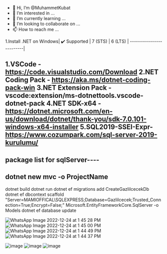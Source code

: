 - 👋 Hi, I’m @MuhammetKubat
- 👀 I’m interested in ...
- 🌱 I’m currently learning ...
- 💞️ I’m looking to collaborate on ...
- 📫 How to reach me ...


1.Install .NET on Windows|
	✔️ Supported	 |
          7 (STS)	 |
          6 (LTS)	 |
-------------------------|

1.VSCode - https://code.visualstudio.com/Download
2.NET Coding Pack - https://aka.ms/dotnet-coding-pack-win
3.NET Extension Pack - vscode:extension/ms-dotnettools.vscode-dotnet-pack
4.NET SDK-x64 - https://dotnet.microsoft.com/en-us/download/dotnet/thank-you/sdk-7.0.101-windows-x64-installer
5.SQL2019-SSEI-Expr-https://www.cozumpark.com/sql-server-2019-kurulumu/
-----------------------------------------------------------------------------------
package list for sqlServer----
    <PackageReference Include="Microsoft.EntityFrameworkCore" Version="6.0.2" />
    <PackageReference Include="Microsoft.EntityFrameworkCore.SqlServer" Version="6.0.2" />
    <PackageReference Include="Microsoft.EntityFrameworkCore.Tools" Version="6.0.2">
    <PackageReference Include="Microsoft.VisualStudio.Web.CodeGeneration.Design" Version="6.0.2" />
-------------------------------------------------------------------------------------
 dotnet new mvc -o ProjectName 
----------------------------------------------------------------------------------- 
 dotnet build 
 dotnet run 
 dotnet ef migrations add CreateGazliIcecekDb
 dotnet ef dbcontext scaffold "Server=MAMIOFFICAL\SQLEXPRESS;Database=GazliIcecek;Trusted_Connection=True;Encrypt=False;" Microsoft.EntityFrameworkCore.SqlServer -o Models
 dotnet ef database update

<!---
MuhammetKubat/MuhammetKubat is a ✨ special ✨ repository because its `README.md` (this file) appears on your GitHub profile.
You can click the Preview link to take a look at your changes.
--->
![WhatsApp Image 2022-12-24 at 1 45 28 PM](https://user-images.githubusercontent.com/38388188/210081736-af9125cb-b19d-4acf-8a65-1e5bf38258a9.jpeg)
![WhatsApp Image 2022-12-24 at 1 45 00 PM](https://user-images.githubusercontent.com/38388188/210081738-f40a6569-d2ab-4af0-ab68-d59026267f77.jpeg)
![WhatsApp Image 2022-12-24 at 1 44 49 PM](https://user-images.githubusercontent.com/38388188/210081740-cbf464ca-7fdd-4f4f-817a-2695c17cea32.jpeg)
![WhatsApp Image 2022-12-24 at 1 44 37 PM](https://user-images.githubusercontent.com/38388188/210081743-aa31e57e-1ce7-412d-afe8-80c38ce9ea2b.jpeg)

![image](https://user-images.githubusercontent.com/38388188/210082048-5f4a18c8-f17d-4494-ac9f-58da66dc6ef5.png)
![image](https://user-images.githubusercontent.com/38388188/210082119-655c8be8-14ec-4991-abb7-d5a9c0091a79.png)
![image](https://user-images.githubusercontent.com/38388188/210082348-6dfbaa27-fd23-4d46-a8bc-45d290fa3ebb.png)


